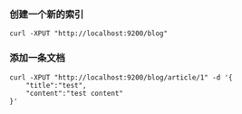

### 创建一个新的索引
```
curl -XPUT "http://localhost:9200/blog"
```

### 添加一条文档
```
curl -XPUT "http://localhost:9200/blog/article/1" -d '{            
    "title":"test",
    "content":"test content"
}'
```
